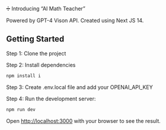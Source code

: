 ➗ Introducing “AI Math Teacher”

Powered by GPT-4 Vison API. Created using Next JS 14.

## Getting Started

Step 1: Clone the project

Step 2: Install dependencies
```bash
npm install i
```

Step 3: Create .env.local file and add your OPENAI_API_KEY

Step 4: Run the development server:

```bash
npm run dev
```

Open [http://localhost:3000](http://localhost:3000) with your browser to see the result.

